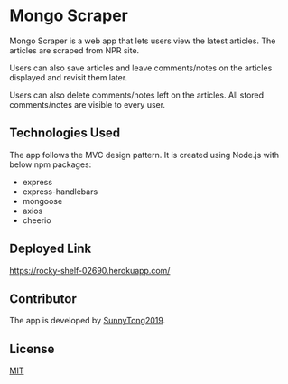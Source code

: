 # Mongo Scraper
Mongo Scraper is a web app that lets users view the latest articles. The articles are scraped from NPR site.

Users can also save articles and leave comments/notes on the articles displayed and revisit them later. 

Users can also delete comments/notes left on the articles. All stored comments/notes are visible to every user.


## Technologies Used 
The app follows the MVC design pattern.
It is created using Node.js with below npm packages:
 * express
 * express-handlebars
 * mongoose
 * axios
 * cheerio


## Deployed Link
https://rocky-shelf-02690.herokuapp.com/


## Contributor
The app is developed by [SunnyTong2019](https://github.com/SunnyTong2019).


## License
[MIT](https://choosealicense.com/licenses/mit/)